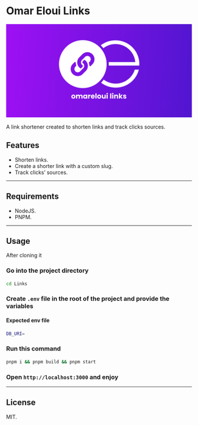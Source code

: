 # Omar Eloui Links

![Logo image](/public/images/heading.png)

A link shortener created to shorten links and track clicks sources.

## Features

- Shorten links.
- Create a shorter link with a custom slug.
- Track clicks’ sources.

---

## Requirements

- NodeJS.
- PNPM.

---

## Usage

After cloning it

### Go into the project directory

```bash
cd Links
```

### Create `.env` file in the root of the project and provide the variables

#### Expected env file

```bash
DB_URI=
```

### Run this command

```bash
pnpm i && pnpm build && pnpm start
```

### Open `http://localhost:3000` and enjoy

---

## License

MIT.
